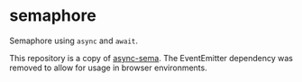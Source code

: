 # semaphore

Semaphore using `async` and `await`.

This repository is a copy of [async-sema](https://github.com/vercel/async-sema). The EventEmitter dependency was removed to allow for usage in browser environments.
